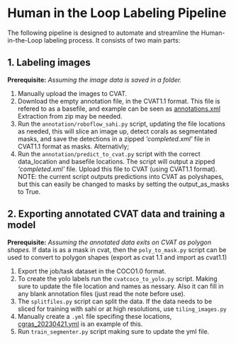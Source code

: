 # Human in the Loop Labeling Pipeline

The following pipeline is designed to automate and streamline the Human-in-the-Loop labeling process. It consists of two main parts:

## 1. Labeling images
**Prerequisite:** *Assuming the image data is saved in a folder.*
1. Manually upload the images to CVAT.
2. Download the empty annotation file, in the CVAT1.1 format. 
    This file is refered to as a basefile, and example can be seen as [annotations.xml](https://github.com/Coral-Imaging/cgras_settler_counter/blob/main/annotations.xml)
    Extraction from zip may be needed.
3. Run the `annotation/roboflow_sahi.py` script, updating the file locations as needed, this will slice an image up, detect corals as segmentated masks, and save the detections in a zipped *'completed.xml'* file in CVAT1.1 format as masks. 
Alternativly;
3. Run the `annotation/predict_to_cvat.py` script with the correct data_location and basefile locations. The script will output a zipped *'completed.xml'* file. Upload this file to CVAT (using CVAT1.1 format). NOTE: the current script outputs predictions into CVAT as polyshapes, but this can easily be changed to masks by setting the output_as_masks to True.


## 2. Exporting annotated CVAT data and training a model
**Prerequisite:** *Assuming the annotated data exits on CVAT as polygon shapes.* 
    If data is as a mask in cvat, then the `poly_to_mask.py` script can be used to convert to polygon shapes (export as cvat 1.1 and import as cvat1.1)
1. Export the job/task dataset in the COCO1.0 format.
2. To create the yolo labels run the `cvatcoco_to_yolo.py` script. Making sure to update the file location and names as nessary. Also it can fill in any blank annotation files (just read the note before use).
3. The `splitfiles.py` script can split the data.
    If the data needs to be sliced for training with sahi or at high resolutions, use `tiling_images.py`
4. Manually create a `.yml` file specifing these locations, [cgras_20230421.yml](https://github.com/Coral-Imaging/cgras_settler_counter/blob/main/segmenter/cgras_20230421.yaml) is an example of this.
5. Run `train_segmenter.py` script making sure to update the yml file.

